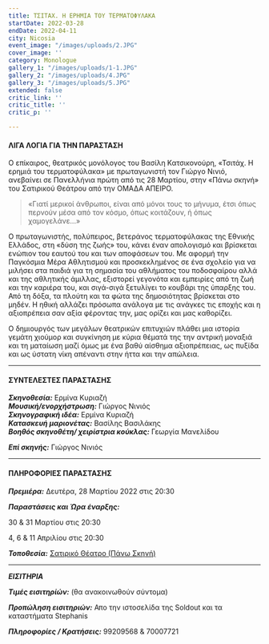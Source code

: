 ```yaml
---
title: ΤΣΙΤΑΧ. Η ΕΡΗΜΙΑ ΤΟΥ ΤΕΡΜΑΤΟΦΥΛΑΚΑ
startDate: 2022-03-28
endDate: 2022-04-11
city: Nicosia
event_image: "/images/uploads/2.JPG"
cover_image: ''
category: Monologue
gallery_1: "/images/uploads/1-1.JPG"
gallery_2: "/images/uploads/4.JPG"
gallery_3: "/images/uploads/5.JPG"
extended: false
critic_link: ''
critic_title: ''
critic_p: ''

---
```

#### ΛΙΓΑ ΛΟΓΙΑ ΓΙΑ ΤΗΝ ΠΑΡΑΣΤΑΣΗ

Ο επίκαιρος, θεατρικός μονόλογος του Βασίλη Κατσικονούρη, «Τσιτάχ. Η ερημιά του τερματοφύλακα» με πρωταγωνιστή τον Γιώργο Νινιό, ανεβαίνει σε Πανελλήνια πρώτη από τις 28 Μαρτίου, στην «Πάνω σκηνή» του Σατιρικού Θεάτρου από την ΟΜΑΔΑ ΑΠΕΙΡΟ.

> «Γιατί μερικοί άνθρωποι, είναι από μόνοι τους το μήνυμα, έτσι όπως περνούν μέσα από τον κόσμο, όπως κοιτάζουν, ή όπως χαμογελάνε...»

Ο πρωταγωνιστής, πολύπειρος, βετεράνος τερματοφύλακας της Εθνικής Ελλάδος, στη «δύση της ζωής» του, κάνει έναν απολογισμό και βρίσκεται ενώπιον του εαυτού του και των αποφάσεων του. Με αφορμή την Παγκόσμια Μέρα Αθλητισμού και προσκεκλημένος σε ένα σχολείο για να μιλήσει στα παιδιά για τη σημασία του αθλήματος του ποδοσφαίρου αλλά και της αθλητικής άμιλλας, εξιστορεί γεγονότα και εμπειρίες από τη ζωή και την καριέρα του, και σιγά-σιγά ξετυλίγει το κουβάρι της ύπαρξης του. Από τη δόξα, τα πλούτη και τα φώτα της δημοσιότητας βρίσκεται στο μηδέν. Η ηθική αλλάζει πρόσωπα ανάλογα με τις ανάγκες τις εποχής και η αξιοπρέπεια σαν αξία φέροντας την, μας ορίζει και μας καθορίζει.

Ο δημιουργός των μεγάλων θεατρικών επιτυχιών πλάθει μια ιστορία γεμάτη χιούμορ και συγκίνηση με κύρια θέματά της την αντρική μοναξιά και τη ματαίωση μαζί όμως με ένα βαθύ αίσθημα αξιοπρέπειας, ως πυξίδα και ως ύστατη νίκη απέναντι στην ήττα και την απώλεια.

***

#### ΣΥΝΤΕΛΕΣΤΕΣ ΠΑΡΑΣΤΑΣΗΣ

**_Σκηνοθεσία:_** Ερμίνα Κυριαζή  
**_Μουσική/ενορχήστρωση:_** Γιώργος Νινιός  
**_Σκηνογραφική ιδέα:_** Ερμίνα Κυριαζή  
**_Κατασκευή μαριονέτας:_** Βασίλης Βασιλάκης  
**_Βοηθός σκηνοθέτη/ χειρίστρια κούκλας:_** Γεωργία Μανελίδου

**_Επί σκηνής:_** Γιώργος Νινιός

***

#### ΠΛΗΡΟΦΟΡΙΕΣ ΠΑΡΑΣΤΑΣΗΣ

**_Πρεμιέρα:_** Δευτέρα, 28 Μαρτίου 2022 στις 20:30

**_Παραστάσεις και Ώρα έναρξης:_**

30 & 31 Μαρτίου στις 20:30

4, 6 & 11 Απριλίου στις 20:30

**_Τοποθεσία:_** [Σατιρικό Θέατρο (Πάνω Σκηνή)](https://www.google.com/maps/place/%CE%A3%CE%B1%CF%84%CE%B9%CF%81%CE%B9%CE%BA%CF%8C+%CE%98%CE%AD%CE%B1%CF%84%CF%81%CE%BF,+Morphou,+Nicosia,+Cyprus/@35.1630974,33.3843854,17z/data=!3m1!4b1!4m5!3m4!1s0x14de177a38c768cb:0x621da5c5d96b3ed4!8m2!3d35.1630734!4d33.3865709 "Σατιρικό Θέατρο")

***

**_ΕΙΣΙΤΗΡΙΑ_**

**_Τιμές εισιτηρίών:_** (θα ανακοινωθούν σύντομα)

**_Προπώληση εισιτηριών:_** Απο την ιστοσελίδα της Soldout και τα καταστήματα Stephanis

**_Πληροφορίες / Κρατήσεις:_** 99209568 & 70007721